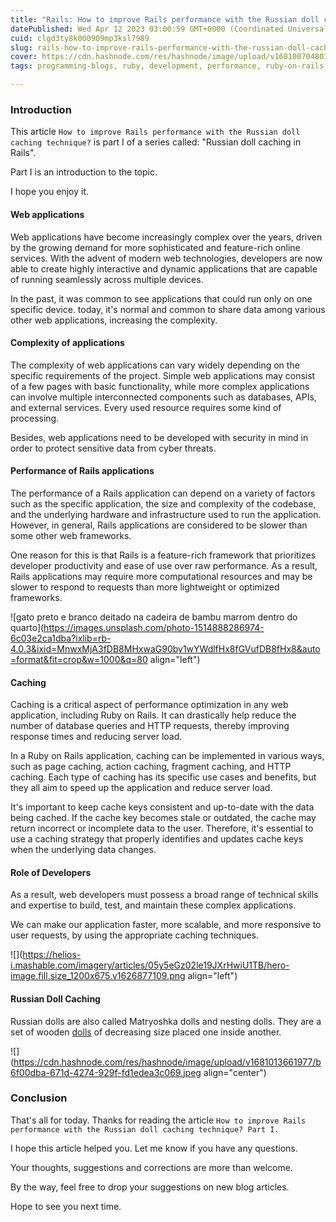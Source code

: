 ```yaml
---
title: "Rails: How to improve Rails performance with the Russian doll caching technique?"
datePublished: Wed Apr 12 2023 03:00:59 GMT+0000 (Coordinated Universal Time)
cuid: clgd3ty8k000909mp3ksl7989
slug: rails-how-to-improve-rails-performance-with-the-russian-doll-caching-technique
cover: https://cdn.hashnode.com/res/hashnode/image/upload/v1681007048031/a14b63c7-c581-4af7-a767-e8243db7c39f.jpeg
tags: programming-blogs, ruby, development, performance, ruby-on-rails

---
```


### Introduction

This article `How to improve Rails performance with the Russian doll caching technique?` is part I of a series called: "Russian doll caching in Rails".

Part I is an introduction to the topic.

I hope you enjoy it.

#### Web applications

Web applications have become increasingly complex over the years, driven by the growing demand for more sophisticated and feature-rich online services. With the advent of modern web technologies, developers are now able to create highly interactive and dynamic applications that are capable of running seamlessly across multiple devices.

In the past, it was common to see applications that could run only on one specific device. today, it's normal and common to share data among various other web applications, increasing the complexity.

#### Complexity of applications

The complexity of web applications can vary widely depending on the specific requirements of the project. Simple web applications may consist of a few pages with basic functionality, while more complex applications can involve multiple interconnected components such as databases, APIs, and external services. Every used resource requires some kind of processing.

Besides, web applications need to be developed with security in mind in order to protect sensitive data from cyber threats.

#### Performance of Rails applications

The performance of a Rails application can depend on a variety of factors such as the specific application, the size and complexity of the codebase, and the underlying hardware and infrastructure used to run the application. However, in general, Rails applications are considered to be slower than some other web frameworks.

One reason for this is that Rails is a feature-rich framework that prioritizes developer productivity and ease of use over raw performance. As a result, Rails applications may require more computational resources and may be slower to respond to requests than more lightweight or optimized frameworks.

![gato preto e branco deitado na cadeira de bambu marrom dentro do quarto](https://images.unsplash.com/photo-1514888286974-6c03e2ca1dba?ixlib=rb-4.0.3&ixid=MnwxMjA3fDB8MHxwaG90by1wYWdlfHx8fGVufDB8fHx8&auto=format&fit=crop&w=1000&q=80 align="left")

#### Caching

Caching is a critical aspect of performance optimization in any web application, including Ruby on Rails. It can drastically help reduce the number of database queries and HTTP requests, thereby improving response times and reducing server load.

In a Ruby on Rails application, caching can be implemented in various ways, such as page caching, action caching, fragment caching, and HTTP caching. Each type of caching has its specific use cases and benefits, but they all aim to speed up the application and reduce server load.

It's important to keep cache keys consistent and up-to-date with the data being cached. If the cache key becomes stale or outdated, the cache may return incorrect or incomplete data to the user. Therefore, it's essential to use a caching strategy that properly identifies and updates cache keys when the underlying data changes.

#### Role of Developers

As a result, web developers must possess a broad range of technical skills and expertise to build, test, and maintain these complex applications.

We can make our application faster, more scalable, and more responsive to user requests, by using the appropriate caching techniques.

![](https://helios-i.mashable.com/imagery/articles/05y5eGz02le19JXrHwiU1TB/hero-image.fill.size_1200x675.v1626877109.png align="left")

#### Russian Doll Caching

Russian dolls are also called Matryoshka dolls and nesting dolls. They are a set of wooden [dolls](https://en.wikipedia.org/wiki/Doll) of decreasing size placed one inside another.

![](https://cdn.hashnode.com/res/hashnode/image/upload/v1681013661977/b6f00dba-671d-4274-929f-fd1edea3c069.jpeg align="center")

### Conclusion

That's all for today. Thanks for reading the article `How to improve Rails performance with the Russian doll caching technique? Part I.`

I hope this article helped you. Let me know if you have any questions.

Your thoughts, suggestions and corrections are more than welcome.

By the way, feel free to drop your suggestions on new blog articles.

Hope to see you next time.